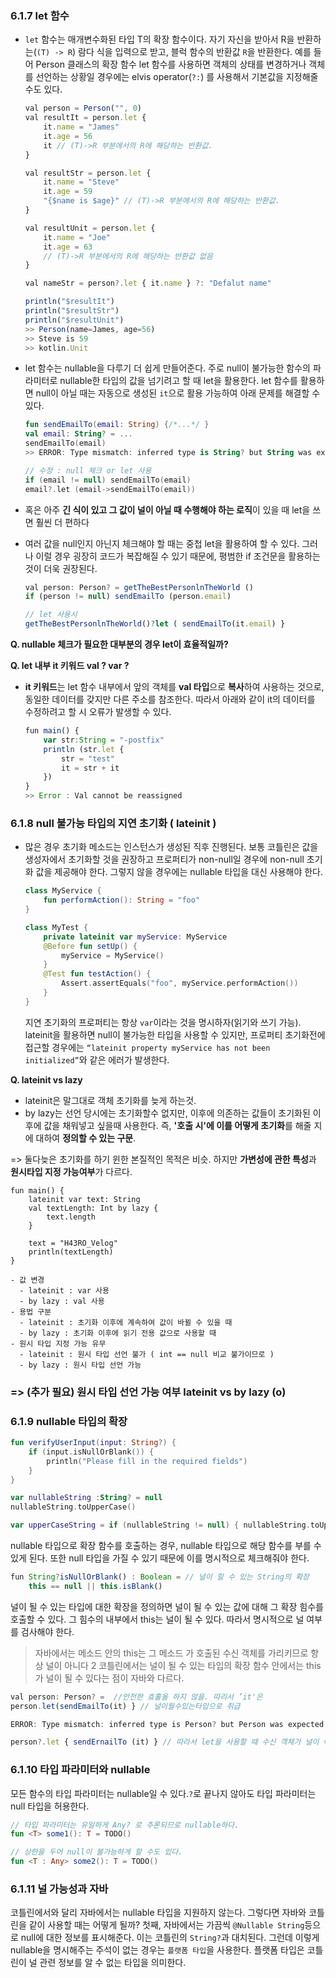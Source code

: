 ### 6.1.7 let 함수

- `let` 함수는 매개변수화된 타입 T의 확장 함수이다. 자기 자신을 받아서 R을 반환하는(`(T) -> R`) 람다 식을 입력으로 받고, 블럭 함수의 반환값 `R`을 반환한다.
예를 들어 Person 클래스의 확장 함수 let 함수를 사용하면 객체의 상태를 변경하거나 객체를 선언하는 상황일 경우에는 elvis operator(`?:`) 를 사용해서 기본값을 지정해줄 수도 있다.

	```jsx
	val person = Person("", 0)
	val resultIt = person.let {
		it.name = "James"
		it.age = 56
		it // (T)->R 부분에서의 R에 해당하는 반환값.
	}
	
	val resultStr = person.let {
		it.name = "Steve"
		it.age = 59
		"{$name is $age}" // (T)->R 부분에서의 R에 해당하는 반환값.
	}
	
	val resultUnit = person.let {
		it.name = "Joe"
		it.age = 63
		// (T)->R 부분에서의 R에 해당하는 반환값 없음
	}
	
	val nameStr = person?.let { it.name } ?: "Defalut name"
	
	println("$resultIt")
	println("$resultStr")
	println("$resultUnit")
	>> Person(name=James, age=56)
	>> Steve is 59
	>> kotlin.Unit
	```
- let 함수는 nullable을 다루기 더 쉽게 만들어준다. 주로 null이 불가능한 함수의 파라미터로 nullable한 타입의 값을 넘기려고 할 때 let을 활용한다. let 함수를 활용하면 null이 아닐 때는 자동으로 생성된 `it`으로 활용 가능하여 아래 문제를 해결할 수 있다.
	
	```kotlin
	fun sendEmailTo(email: String) {/*...*/ }
	val email: String? = ...
	sendEmailTo(email)
	>> ERROR: Type mismatch: inferred type is String? but String was expected
	
	// 수정 : null 체크 or let 사용 
	if (email != null) sendEmailTo(email)
	email?.let (email->sendEmailTo(email))
	```
- 혹은 아주 **긴 식이 있고 그 값이 널이 아닐 때 수행해야 하는 로직**이 있을 때 let을 쓰면 훨씬 더 편하다
- 여러 값을 null인지 아닌지 체크해야 할 때는 중첩 let을 활용하여 할 수 있다. 그러나 이럴 경우 굉장히 코드가 복잡해질 수 있기 때문에, 평범한 if 조건문을 활용하는 것이 더욱 권장된다.
	```jsx
	val person: Person? = getTheBestPersonlnTheWorld () 
	if (person != null) sendEmailTo (person.email)
	
	// let 사용시 
	getTheBestPersonlnTheWorld()?let ( sendEmailTo(it.email) }
	```
**Q. nullable 체크가 필요한 대부분의 경우 let이 효율적일까?**

**Q. let 내부 it 키워드 val ? var ?**

  - **it 키워드**는 let 함수 내부에서 앞의 객체를 **val 타입**으로 **복사**하여 사용하는 것으로, 동일한 데이터를 갖지만 다른 주소를 참조한다. 따라서 아래와 같이 it의 데이터를 수정하려고 할 시 오류가 발생할 수 있다.

    ```jsx
    fun main() {
        var str:String = "-postfix"
        println (str.let {
            str = "test"
            it = str + it
        })
    }
    >> Error : Val cannot be reassigned
    ```


### 6.1.8 null 불가능 타입의 지연 초기화 ( lateinit )

- 많은 경우 초기화 메소드는 인스턴스가 생성된 직후 진행된다. 보통 코틀린은 값을 생성자에서 초기화할 것을 권장하고 프로퍼티가 non-null일 경우에 non-null 초기화 값을 제공해야 한다. 그렇지 않을 경우에는 nullable 타입을 대신 사용해야 한다.
	```kotlin
	class MyService {
		fun performAction(): String = "foo"
	}
 
	class MyTest {
		private lateinit var myService: MyService
		@Before fun setUp() {
			myService = MyService()
		}
		@Test fun testAction() {
			Assert.assertEquals("foo", myService.performAction())
		}
	}
	```
	지연 초기화의 프로퍼티는 항상 `var`이라는 것을 명시하자(읽기와 쓰기 가능). lateinit을 활용하면 null이 불가능한 타입을 사용할 수 있지만, 프로퍼티 초기화전에 접근할 경우에는 `“lateinit property myService has not been initialized”`와 같은 에러가 발생한다.

**Q. lateinit vs lazy**
  - lateinit은 말그대로 객체 초기화를 늦게 하는것.
  - by lazy는 선언 당시에는 초기화할수 없지만, 이후에 의존하는 값들이 초기화된 이후에 값을 채워넣고 싶을때 사용한다. 즉, **'호출 시'에 이를 어떻게 초기화**를 해줄 지에 대하여 **정의할 수 있는 구문**. 

  => 둘다늦은 초기화를 하기 윈한 본질적인 목적은 비슷. 하지만 **가변성에 관한 특성**과 **원시타입 지정 가능여부**가 다르다. 
	
    fun main() {
        lateinit var text: String
        val textLength: Int by lazy {
            text.length
        }
    
        text = "H43RO_Velog"
        println(textLength)
    }

	- 값 변경
	  - lateinit : var 사용
	  - by lazy : val 사용
	- 용법 구분
	  - lateinit : 초기화 이후에 계속하여 값이 바뀔 수 있을 때
	  - by lazy : 초기화 이후에 읽기 전용 값으로 사용할 때
	- 원시 타입 지정 가능 유무 
	  - lateinit : 원시 타입 선언 불가 ( int == null 비교 불가이므로 ) 
  	  - by lazy : 원시 타입 선언 가능 
    	
### => (추가 필요) 원시 타입 선언 가능 여부 lateinit vs by lazy (o)

### 6.1.9 nullable 타입의 확장
```kotlin
fun verifyUserInput(input: String?) {
	if (input.isNullOrBlank()) {
		println("Please fill in the required fields")
	}
}

var nullableString :String? = null 
nullableString.toUpperCase()

var upperCaseString = if (nullableString != null) { nullableString.toUpperCase() } else {null}
```

nullable 타입으로 확장 함수를 호출하는 경우, nullable 타입으로 해당 함수를 부를 수 있게 된다. 또한 null 타입을 가질 수 있기 때문에 이를 명시적으로 체크해줘야 한다.

```jsx
fun String?isNullOrBlank() : Boolean = // 널이 힐 수 있는 String의 확장 
	this == null || this.isBlank()
```

널이 될 수 있는 타입에 대한 확장을 정의하면 널이 될 수 있는 값에 대해 그 확장 힘수를 호출할 수 있다. 그 힘수의 내부에서 this는 널이 될 수 있다. 따라서 명시적으로 널 여부를 검사해야 한다.

> 자바에서는 메소드 안의 this는 그 메소드 가 호출된 수신 객체를 가리키므로 항상 널이 아니다 2 코틀린에서는 널이 될 수 있는 타입의 확장 함수 안에서는 this가 널이 될 수 있다는 점이 자바와 다르다.
>

```jsx
val person: Person? =  //안전한 효훌올 하지 않을. 따리서 ’it'은 
person.let(sendEmailTo(it) } // 널이월수있는타입으로 취급 

ERROR: Type mismatch: inferred type is Person? but Person was expected

person?.let { sendErnailTo (it) } // 따라서 let을 사용할 때 수신 객체가 널이 아닌지 검사하고 싶다면 예전에 살펴본 처럼 반드시 안전한 호출 연산인 ? .을 사용해야 한다.
```

### 6.1.10 타입 파라미터와 nullable

모든 함수의 타입 파라미터는 nullable일 수 있다.`?`로 끝나지 않아도 타입 파라미터는 null 타입을 허용한다.

```kotlin
// 타입 파라미터는 유일하게 Any? 로 추론되므로 nullable하다.
fun <T> some1(): T = TODO()

// 상한을 두어 null이 불가능하게 할 수도 있다.
fun <T : Any> some2(): T = TODO()

```

### 6.1.11 널 가능성과 자바

코틀린에서와 달리 자바에서는 nullable 타입을 지원하지 않는다. 그렇다면 자바와 코틀린을 같이 사용할 때는 어떻게 될까?
첫째, 자바에서는 가끔씩 `@Nullable String`등으로 null에 대한 정보를 표시해준다. 이는 코틀린의 `String?`과 대치된다.
그런데 이렇게 nullable을 명시해주는 주석이 없는 경우는 `플랫폼 타입`을 사용한다.
플랫폼 타입은 코틀린이 널 관련 정보를 알 수 없는 타입을 의미한다.




